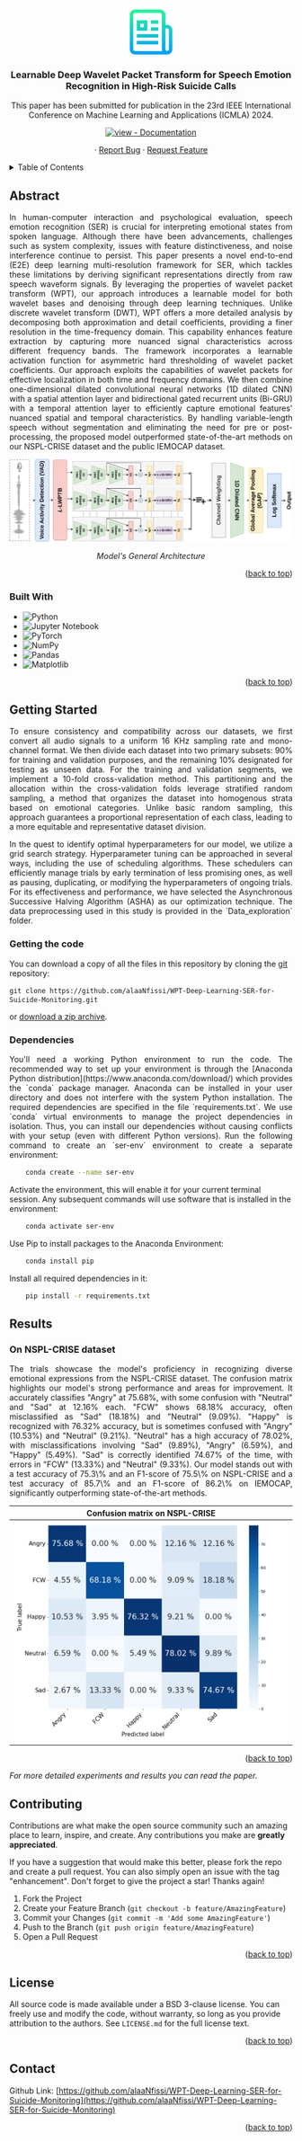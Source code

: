 <a name="readme-top"></a>

<!-- PROJECT LOGO -->
<br />

<div align="center">
  <a href="https://github.com/alaaNfissi/WPT-Deep-Learning-SER-for-Suicide-Monitoring">
    <img src="figures/logo.png" alt="Logo" width="80" height="80">
  </a>

  <h3 align="center">Learnable Deep Wavelet Packet Transform for Speech Emotion Recognition in High-Risk Suicide Calls</h3>

  <p align="center">
    This paper has been submitted for publication in the 23rd IEEE International Conference on Machine Learning and Applications (ICMLA) 2024.
    <br />
   </p>
   <!-- <a href="https://github.com/alaaNfissi/WPT-Deep-Learning-SER-for-Suicide-Monitoring"><strong>Explore the docs »</strong></a> -->
</div>
   

  
<div align="center">

[![view - Documentation](https://img.shields.io/badge/view-Documentation-blue?style=for-the-badge)](https://github.com/alaaNfissi/SigWavNet-Learning-Multiresolution-Signal-Wavelet-Network-for-Speech-Emotion-Recognition/#readme "Go to project documentation")

</div>  


<div align="center">
    <p align="center">
    ·
    <a href="https://github.com/alaaNfissi/WPT-Deep-Learning-SER-for-Suicide-Monitoring/issues">Report Bug</a>
    ·
    <a href="https://github.com/alaaNfissi/WPT-Deep-Learning-SER-for-Suicide-Monitoring/issues">Request Feature</a>
  </p>
</div>



<!-- TABLE OF CONTENTS -->
<details>
  <summary>Table of Contents</summary>
  <ol>
    <li><a href="#abstract">Abstract</a></li>
    <li><a href="#built-with">Built With</a></li>
    <li>
      <a href="#getting-started">Getting Started</a>
      <ul>
        <li><a href="#getting-the-code">Getting the code</a></li>
        <li><a href="#dependencies">Dependencies</a></li>
      </ul>
    </li>
    <li>
      <a href="#results">Results</a>
      <ul>
        <li><a href="#on-nspl-crise-dataset">On NSPL-CRISE dataset</a></li>
      </ul>
    </li>
    <li><a href="#contributing">Contributing</a></li>
    <li><a href="#license">License</a></li>
    <li><a href="#contact">Contact</a></li>
  </ol>
</details>


<!-- ABSTRACT -->
## Abstract

<p align="justify"> In human-computer interaction and psychological evaluation, speech emotion recognition (SER) is crucial for interpreting emotional states from spoken language. Although there have been advancements, challenges such as system complexity, issues with feature distinctiveness, and noise interference continue to persist. This paper presents a novel end-to-end (E2E) deep learning multi-resolution framework for SER, which tackles these limitations by deriving significant representations directly from raw speech waveform signals. By leveraging the properties of wavelet packet transform (WPT), our approach introduces a learnable model for both wavelet bases and denoising through deep learning techniques. Unlike discrete wavelet transform (DWT), WPT offers a more detailed analysis by decomposing both approximation and detail coefficients, providing a finer resolution in the time-frequency domain. This capability enhances feature extraction by capturing more nuanced signal characteristics across different frequency bands. The framework incorporates a learnable activation function for asymmetric hard thresholding of wavelet packet coefficients. Our approach exploits the capabilities of wavelet packets for effective localization in both time and frequency domains. We then combine one-dimensional dilated convolutional neural networks (1D dilated CNN) with a spatial attention layer and bidirectional gated recurrent units (Bi-GRU) with a temporal attention layer to efficiently capture emotional features' nuanced spatial and temporal characteristics. By handling variable-length speech without segmentation and eliminating the need for pre or post-processing, the proposed model outperformed state-of-the-art methods on our NSPL-CRISE dataset and the public IEMOCAP dataset.</p>
<div align="center">
  
![model-architecture][model-architecture]
  
*Model's General Architecture*
  
</div>

<p align="right">(<a href="#readme-top">back to top</a>)</p>



### Built With
* ![Python](https://img.shields.io/badge/python-3670A0?style=for-the-badge&logo=python&logoColor=ffdd54)
* ![Jupyter Notebook](https://img.shields.io/badge/jupyter-%23FA0F00.svg?style=for-the-badge&logo=jupyter&logoColor=white)
* ![PyTorch](https://img.shields.io/badge/PyTorch-%23EE4C2C.svg?style=for-the-badge&logo=PyTorch&logoColor=white)
* ![NumPy](https://img.shields.io/badge/numpy-%23013243.svg?style=for-the-badge&logo=numpy&logoColor=white)
* ![Pandas](https://img.shields.io/badge/pandas-%23150458.svg?style=for-the-badge&logo=pandas&logoColor=white)
* ![Matplotlib](https://img.shields.io/badge/Matplotlib-%23ffffff.svg?style=for-the-badge&logo=Matplotlib&logoColor=black)

<p align="right">(<a href="#readme-top">back to top</a>)</p>



<!-- GETTING STARTED -->
## Getting Started
<p align="justify">
To ensure consistency and compatibility across our datasets, we first convert all audio signals to a uniform 16 KHz sampling rate and mono-channel format. We then divide each dataset into two primary subsets: 90% for training and validation purposes, and the remaining 10% designated for testing as unseen data. For the training and validation segments, we implement a 10-fold cross-validation method. This partitioning and the allocation within the cross-validation folds leverage stratified random sampling, a method that organizes the dataset into homogenous strata based on emotional categories. Unlike basic random sampling, this approach guarantees a proportional representation of each class, leading to a more equitable and representative dataset division.</p>

<p align="justify">
In the quest to identify optimal hyperparameters for our model, we utilize a grid search strategy. Hyperparameter tuning can be approached in several ways, including the use of scheduling algorithms. These schedulers can efficiently manage trials by early termination of less promising ones, as well as pausing, duplicating, or modifying the hyperparameters of ongoing trials. For its effectiveness and performance, we have selected the Asynchronous Successive Halving Algorithm (ASHA) as our optimization technique. The data preprocessing used in this study is provided in the `Data_exploration` folder.  
</p>

### Getting the code

You can download a copy of all the files in this repository by cloning the
[git](https://git-scm.com/) repository:

    git clone https://github.com/alaaNfissi/WPT-Deep-Learning-SER-for-Suicide-Monitoring.git

or [download a zip archive](https://github.com/alaaNfissi/WPT-Deep-Learning-SER-for-Suicide-Monitoring/archive/refs/heads/main.zip).

### Dependencies

<p align="justify">
You'll need a working Python environment to run the code.
The recommended way to set up your environment is through the
[Anaconda Python distribution](https://www.anaconda.com/download/) which
provides the `conda` package manager.
Anaconda can be installed in your user directory and does not interfere with
the system Python installation.
The required dependencies are specified in the file `requirements.txt`.
We use `conda` virtual environments to manage the project dependencies in
isolation.
Thus, you can install our dependencies without causing conflicts with your
setup (even with different Python versions).
Run the following command to create an `ser-env` environment to create a separate environment:
  
```sh 
    conda create --name ser-env
```

Activate the environment, this will enable it for your current terminal session. Any subsequent commands will use software that is installed in the environment:

```sh 
    conda activate ser-env
 ```

Use Pip to install packages to the Anaconda Environment:

```sh 
    conda install pip
```

Install all required dependencies in it:

```sh
    pip install -r requirements.txt
```
  
</p>

## Results

### On NSPL-CRISE dataset
<p align="justify"> 
The trials showcase the model's proficiency in recognizing diverse emotional expressions from the NSPL-CRISE dataset. The confusion matrix highlights our model's strong performance and areas for improvement. It accurately classifies "Angry" at 75.68%, with some confusion with "Neutral" and "Sad" at 12.16% each. "FCW" shows 68.18% accuracy, often misclassified as "Sad" (18.18%) and "Neutral" (9.09%). "Happy" is recognized with 76.32% accuracy, but is sometimes confused with "Angry" (10.53%) and "Neutral" (9.21%). "Neutral" has a high accuracy of 78.02%, with misclassifications involving "Sad" (9.89%), "Angry" (6.59%), and "Happy" (5.49%). "Sad" is correctly identified 74.67% of the time, with errors in "FCW" (13.33%) and "Neutral" (9.33%). Our model stands out with a test accuracy of 75.3\% and an F1-score of 75.5\% on NSPL-CRISE and a test accuracy of 85.7\% and an F1-score of 86.2\% on IEMOCAP, significantly outperforming state-of-the-art methods.
</p>

Confusion matrix on NSPL-CRISE            | 
:-----------------------------------------------------------------:|
![nspl_crise_cfm](figures/nspl_crise_cfm_FWPT.png)  |


<p align="right">(<a href="#readme-top">back to top</a>)</p>

<p align="center">
  
_For more detailed experiments and results you can read the paper._
</p>


<!-- CONTRIBUTING -->
## Contributing

Contributions are what make the open source community such an amazing place to learn, inspire, and create. Any contributions you make are **greatly appreciated**.

If you have a suggestion that would make this better, please fork the repo and create a pull request. You can also simply open an issue with the tag "enhancement".
Don't forget to give the project a star! Thanks again!

1. Fork the Project
2. Create your Feature Branch (`git checkout -b feature/AmazingFeature`)
3. Commit your Changes (`git commit -m 'Add some AmazingFeature'`)
4. Push to the Branch (`git push origin feature/AmazingFeature`)
5. Open a Pull Request

<p align="right">(<a href="#readme-top">back to top</a>)</p>



<!-- LICENSE -->
## License

All source code is made available under a BSD 3-clause license. You can freely
use and modify the code, without warranty, so long as you provide attribution
to the authors. See `LICENSE.md` for the full license text.

<p align="right">(<a href="#readme-top">back to top</a>)</p>



<!-- CONTACT -->
## Contact

Github Link: [https://github.com/alaaNfissi/WPT-Deep-Learning-SER-for-Suicide-Monitoring](https://github.com/alaaNfissi/WPT-Deep-Learning-SER-for-Suicide-Monitoring)

<p align="right">(<a href="#readme-top">back to top</a>)</p>




<!-- MARKDOWN LINKS & IMAGES -->
<!-- https://www.markdownguide.org/basic-syntax/#reference-style-links -->
[contributors-shield]: https://img.shields.io/github/contributors/othneildrew/Best-README-Template.svg?style=for-the-badge
[contributors-url]: https://github.com/othneildrew/Best-README-Template/graphs/contributors
[forks-shield]: https://img.shields.io/github/forks/othneildrew/Best-README-Template.svg?style=for-the-badge
[forks-url]: https://github.com/othneildrew/Best-README-Template/network/members
[stars-shield]: https://img.shields.io/github/stars/othneildrew/Best-README-Template.svg?style=for-the-badge
[stars-url]: https://github.com/othneildrew/Best-README-Template/stargazers
[issues-shield]: https://img.shields.io/github/issues/othneildrew/Best-README-Template.svg?style=for-the-badge
[issues-url]: https://github.com/othneildrew/Best-README-Template/issues
[license-shield]: https://img.shields.io/github/license/othneildrew/Best-README-Template.svg?style=for-the-badge
[license-url]: https://github.com/othneildrew/Best-README-Template/blob/master/LICENSE.txt
[linkedin-shield]: https://img.shields.io/badge/-LinkedIn-black.svg?style=for-the-badge&logo=linkedin&colorB=555
[linkedin-url]: https://linkedin.com/in/othneildrew
[model-architecture]: figures/WPT_SigWavNet_Architecture.png


[anaconda.com]: https://anaconda.org/conda-forge/mlconjug/badges/version.svg
[anaconda-url]: https://anaconda.org/conda-forge/mlconjug

[React.js]: https://img.shields.io/badge/React-20232A?style=for-the-badge&logo=react&logoColor=61DAFB
[React-url]: https://reactjs.org/
[Vue.js]: https://img.shields.io/badge/Vue.js-35495E?style=for-the-badge&logo=vuedotjs&logoColor=4FC08D
[Vue-url]: https://vuejs.org/
[Angular.io]: https://img.shields.io/badge/Angular-DD0031?style=for-the-badge&logo=angular&logoColor=white
[Angular-url]: https://angular.io/
[Svelte.dev]: https://img.shields.io/badge/Svelte-4A4A55?style=for-the-badge&logo=svelte&logoColor=FF3E00
[Svelte-url]: https://svelte.dev/
[Laravel.com]: https://img.shields.io/badge/Laravel-FF2D20?style=for-the-badge&logo=laravel&logoColor=white
[Laravel-url]: https://laravel.com
[Bootstrap.com]: https://img.shields.io/badge/Bootstrap-563D7C?style=for-the-badge&logo=bootstrap&logoColor=white
[Bootstrap-url]: https://getbootstrap.com
[JQuery.com]: https://img.shields.io/badge/jQuery-0769AD?style=for-the-badge&logo=jquery&logoColor=white
[JQuery-url]: https://jquery.com 
